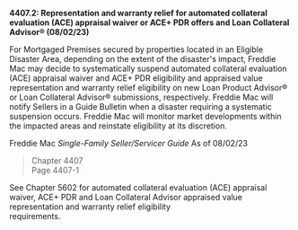 **4407.2: Representation and warranty relief for automated collateral
evaluation (ACE) appraisal waiver or ACE+ PDR offers and Loan Collateral
Advisor® (08/02/23)**

For Mortgaged Premises secured by properties located in an Eligible
Disaster Area, depending on the extent of the disaster's impact, Freddie
Mac may decide to systematically suspend automated collateral evaluation
(ACE) appraisal waiver and ACE+ PDR eligibility and appraised value
representation and warranty relief eligibility on new Loan Product
Advisor® or Loan Collateral Advisor® submissions, respectively. Freddie
Mac will notify Sellers in a Guide Bulletin when a disaster requiring a
systematic suspension occurs. Freddie Mac will monitor market
developments within the impacted areas and reinstate eligibility at its
discretion.

Freddie Mac *Single-Family Seller/Servicer Guide* As of 08/02/23

> Chapter 4407\
> Page 4407-1

See Chapter 5602 for automated collateral evaluation (ACE) appraisal
waiver, ACE+ PDR and Loan Collateral Advisor appraised value
representation and warranty relief eligibility\
requirements.